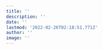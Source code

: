 ```yaml
---
title: ''
description: ''
date: ''
lastmod: '2022-02-26T02:18:51.771Z'
author: ''
image: ''
---
```


